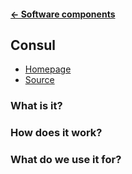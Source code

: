 #### [← Software components](../../README.md)
## Consul
* [Homepage](https://consul.io)
* [Source](https://github.com/hashicorp/consul)

### What is it?

### How does it work?

### What do we use it for?
